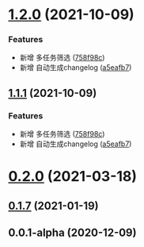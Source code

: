 # [1.2.0](https://github.com/CandyACE/webpublish/compare/0.2.0...1.2.0) (2021-10-09)


### Features

* 新增 多任务筛选 ([758f98c](https://github.com/CandyACE/webpublish/commit/758f98cd7e3fe88bb091052a148fa30c6250cff6))
* 新增 自动生成changelog ([a5eafb7](https://github.com/CandyACE/webpublish/commit/a5eafb7260070ca083e6865dba6e52bf80fc76b7))



## [1.1.1](https://github.com/CandyACE/webpublish/compare/0.2.0...1.1.1) (2021-10-09)


### Features

* 新增 多任务筛选 ([758f98c](https://github.com/CandyACE/webpublish/commit/758f98cd7e3fe88bb091052a148fa30c6250cff6))
* 新增 自动生成changelog ([a5eafb7](https://github.com/CandyACE/webpublish/commit/a5eafb7260070ca083e6865dba6e52bf80fc76b7))



# [0.2.0](https://github.com/CandyACE/webpublish/compare/v0.1.7...0.2.0) (2021-03-18)



## [0.1.7](https://github.com/CandyACE/webpublish/compare/v0.0.1-alpha...v0.1.7) (2021-01-19)



## 0.0.1-alpha (2020-12-09)



